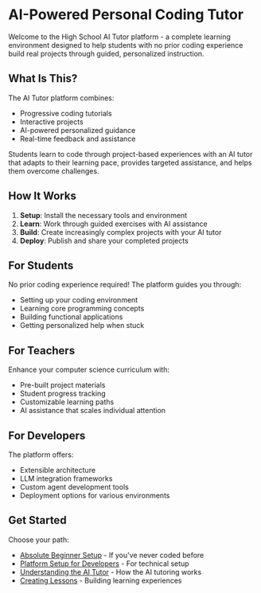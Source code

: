 # AI-Powered Personal Coding Tutor

Welcome to the High School AI Tutor platform - a complete learning environment designed to help students with no prior coding experience build real projects through guided, personalized instruction.

## What Is This?

The AI Tutor platform combines:

- Progressive coding tutorials
- Interactive projects
- AI-powered personalized guidance
- Real-time feedback and assistance

Students learn to code through project-based experiences with an AI tutor that adapts to their learning pace, provides targeted assistance, and helps them overcome challenges.

## How It Works

1. **Setup**: Install the necessary tools and environment
2. **Learn**: Work through guided exercises with AI assistance
3. **Build**: Create increasingly complex projects with your AI tutor
4. **Deploy**: Publish and share your completed projects

## For Students

No prior coding experience required! The platform guides you through:

- Setting up your coding environment
- Learning core programming concepts
- Building functional applications
- Getting personalized help when stuck

## For Teachers

Enhance your computer science curriculum with:

- Pre-built project materials
- Student progress tracking
- Customizable learning paths
- AI assistance that scales individual attention

## For Developers

The platform offers:

- Extensible architecture
- LLM integration frameworks
- Custom agent development tools
- Deployment options for various environments

## Get Started

Choose your path:

- [Absolute Beginner Setup](beginner_setup/index.md) - If you've never coded before
- [Platform Setup for Developers](platform_setup/index.md) - For technical setup
- [Understanding the AI Tutor](ai_agent_integration/index.md) - How the AI tutoring works
- [Creating Lessons](lesson_structure/index.md) - Building learning experiences

